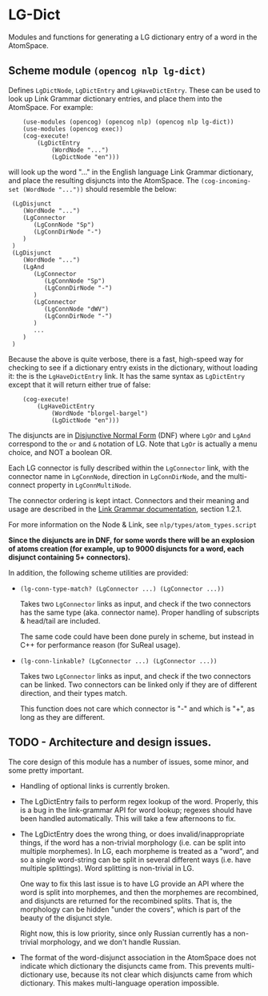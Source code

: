 # LG-Dict

Modules and functions for generating a LG dictionary entry of a word
in the AtomSpace.

## Scheme module `(opencog nlp lg-dict)`

Defines `LgDictNode`, `LgDictEntry` and `LgHaveDictEntry`.  These can
be used to look up Link Grammar dictionary entries, and place them
into the AtomSpace.  For example:

```
	(use-modules (opencog) (opencog nlp) (opencog nlp lg-dict))
	(use-modules (opencog exec))
	(cog-execute!
		(LgDictEntry
			(WordNode "...")
			(LgDictNode "en")))
```
will look up the word "..." in the English language Link Grammar
dictionary, and place the resulting disjuncts into the AtomSpace.
The `(cog-incoming-set (WordNode "..."))` should resemble the below:

  ```
   (LgDisjunct
      (WordNode "...")
      (LgConnector
         (LgConnNode "Sp")
         (LgConnDirNode "-")
      )
   )
   (LgDisjunct
      (WordNode "...")
      (LgAnd
         (LgConnector
            (LgConnNode "Sp")
            (LgConnDirNode "-")
         )
         (LgConnector
            (LgConnNode "dWV")
            (LgConnDirNode "-")
         )
         ...
      )
   )
  ```

Because the above is quite verbose, there is a fast, high-speed way
for checking to see if a dictionary entry exists in the dictionary,
without loading it: the is the `LgHaveDictEntry` link. It has the
same syntax as `LgDictEntry` except that it will return either true of false:
```
	(cog-execute!
		(LgHaveDictEntry
			(WordNode "blorgel-bargel")
			(LgDictNode "en")))
```

The disjuncts are in [Disjunctive Normal Form](http://en.wikipedia.org/wiki/Disjunctive_normal_form) (DNF)
where `LgOr` and `LgAnd` correspond to the `or` and `&` notation of LG.
Note that `LgOr` is actually a menu choice, and NOT a boolean OR.

Each LG connector is fully described within the `LgConnector` link,
with the connector name in `LgConnNode`, direction in `LgConnDirNode`,
and the multi-connect property in `LgConnMultiNode`.

The connector ordering is kept intact. Connectors and their meaning and
usage are described in the [Link Grammar documentation](http://www.abisource.com/projects/link-grammar/dict/introduction.html),
section 1.2.1.

For more information on the Node & Link, see `nlp/types/atom_types.script`

**Since the disjuncts are in DNF, for some words there will be an explosion
of atoms creation (for example, up to 9000 disjuncts for a word, each
disjunct containing 5+ connectors).**


In addition, the following scheme utilities are provided:
- `(lg-conn-type-match? (LgConnector ...) (LgConnector ...))`

  Takes two `LgConnector` links as input, and check if the two connectors has
  the same type (aka. connector name).  Proper handling of subscripts &
  head/tail are included.

  The same code could have been done purely in scheme, but instead in C++ for
  performance reason (for SuReal usage).

- `(lg-conn-linkable? (LgConnector ...) (LgConnector ...))`

  Takes two `LgConnector` links as input, and check if the two connectors can
  be linked.  Two connectors can be linked only if they are of different
  direction, and their types match.

  This function does not care which connector is "-" and which is "+", as long
  as they are different.

## TODO - Architecture and design issues.
The core design of this module has a number of issues, some minor, and
some pretty important.

* Handling of optional links is currently broken.

* The LgDictEntry fails to perform regex lookup of the word.
  Properly, this is a bug in the link-grammar API for word lookup;
  regexes should have been handled automatically.
  This will take a few afternoons to fix.

* The LgDictEntry does the wrong thing, or does invalid/inappropriate
  things, if the word has a non-trivial morphology
  (i.e. can be split into multiple morphemes). In LG, each morpheme
  is treated as a "word", and so a single word-string can be split
  in several different ways (i.e. have multiple splittings).  Word
  splitting is non-trivial in LG.

  One way to fix this last issue is to have LG provide an API where
  the word is split into morphemes, and then the morphemes are
  recombined, and disjuncts are returned for the recombined splits.
  That is, the morphology can be hidden "under the covers", which is
  part of the beauty of the disjunct style.

  Right now, this is low priority, since only Russian currently has a
  non-trivial morphology, and we don't handle Russian.

* The format of the word-disjunct association in the AtomSpace does not
  indicate which dictionary the disjuncts came from. This prevents
  multi-dictionary use, because its not clear which disjuncts came from
  which dictionary. This makes multi-language operation impossible.
